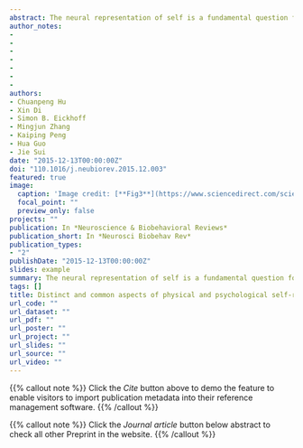 ```yaml
---
abstract: The neural representation of self is a fundamental question for brain research. Employing activation likelihood estimation (ALE) meta-analyses, we assessed the commonalities and distinctions between different components of the self by focusing on the ‘physical’ self and the ‘psychological’ self – assessed respectively through face processing and self-referential tasks. We first conducted ALE meta-analyses by computing the convergence of findings on brain activation in self-face recognition and self-referential studies respectively. Contrast and conjunction analyses of these two meta-analytic results were then applied to extract the distinctions and commonalities in self-face and self-reference tasks. Facial self processing was particularly associated with lateral brain regions with a right hemispheric dominance, while processing psychological self predominantly activated cortical midline structures, more specifically the anterior cingulate cortex/superior frontal cortex. In contrast, the conjunction analyses showed that the two aspects of self-processing recruit the dorsal anterior cingulate cortex and the left inferior frontal gyrus extending to the insula. A framework including both distinct and common neural representation of selfs is discussed.
author_notes:
- 
- 
- 
- 
- 
- 
- 
authors:
- Chuanpeng Hu
- Xin Di
- Simon B. Eickhoff
- Mingjun Zhang
- Kaiping Peng
- Hua Guo
- Jie Sui
date: "2015-12-13T00:00:00Z"
doi: "110.1016/j.neubiorev.2015.12.003"
featured: true
image:
  caption: 'Image credit: [**Fig3**](https://www.sciencedirect.com/science/article/abs/pii/S0149763415300920?via%3Dihub)'
  focal_point: ""
  preview_only: false
projects: ""
publication: In *Neuroscience & Biobehavioral Reviews*
publication_short: In *Neurosci Biobehav Rev*
publication_types: 
- "2"
publishDate: "2015-12-13T00:00:00Z"
slides: example
summary: The neural representation of self is a fundamental question for brain research. Employing activation likelihood estimation (ALE) meta-analyses, we assessed the commonalities and distinctions between different components of the self by focusing on the ‘physical’ self and the ‘psychological’ self – assessed respectively through face processing and self-referential tasks.
tags: []
title: Distinct and common aspects of physical and psychological self-representation in the brain:A meta-analysis of self-bias in facial and self-referential judgements
url_code: ""
url_dataset: ""
url_pdf: ""
url_poster: ""
url_project: ""
url_slides: ""
url_source: ""
url_video: ""
---
```


{{% callout note %}}
Click the _Cite_ button above to demo the feature to enable visitors to import publication metadata into their reference management software.
{{% /callout %}}

{{% callout note %}}
Click the _Journal article_ button below abstract to check all other Preprint in the website.
{{% /callout %}}

